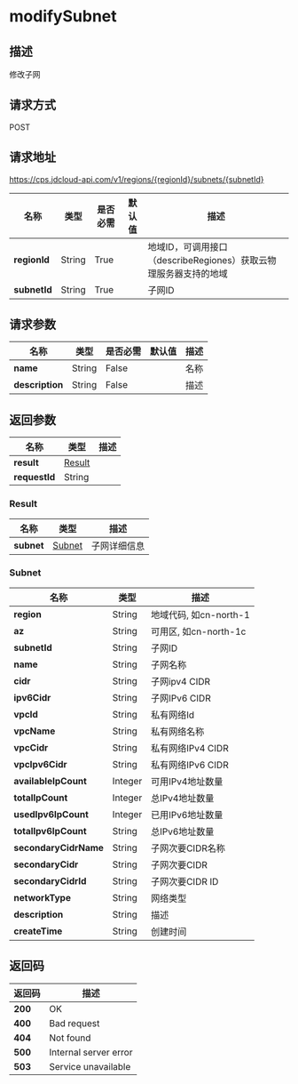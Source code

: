 # modifySubnet


## 描述
修改子网

## 请求方式
POST

## 请求地址
https://cps.jdcloud-api.com/v1/regions/{regionId}/subnets/{subnetId}

|名称|类型|是否必需|默认值|描述|
|---|---|---|---|---|
|**regionId**|String|True| |地域ID，可调用接口（describeRegiones）获取云物理服务器支持的地域|
|**subnetId**|String|True| |子网ID|

## 请求参数
|名称|类型|是否必需|默认值|描述|
|---|---|---|---|---|
|**name**|String|False| |名称|
|**description**|String|False| |描述|


## 返回参数
|名称|类型|描述|
|---|---|---|
|**result**|[Result](modifysubnet#result)| |
|**requestId**|String| |

### <div id="result">Result</div>
|名称|类型|描述|
|---|---|---|
|**subnet**|[Subnet](modifysubnet#subnet)|子网详细信息|
### <div id="subnet">Subnet</div>
|名称|类型|描述|
|---|---|---|
|**region**|String|地域代码, 如cn-north-1|
|**az**|String|可用区, 如cn-north-1c|
|**subnetId**|String|子网ID|
|**name**|String|子网名称|
|**cidr**|String|子网ipv4 CIDR|
|**ipv6Cidr**|String|子网IPv6 CIDR|
|**vpcId**|String|私有网络Id|
|**vpcName**|String|私有网络名称|
|**vpcCidr**|String|私有网络IPv4 CIDR|
|**vpcIpv6Cidr**|String|私有网络IPv6 CIDR|
|**availableIpCount**|Integer|可用IPv4地址数量|
|**totalIpCount**|Integer|总IPv4地址数量|
|**usedIpv6IpCount**|Integer|已用IPv6地址数量|
|**totalIpv6IpCount**|String|总IPv6地址数量|
|**secondaryCidrName**|String|子网次要CIDR名称|
|**secondaryCidr**|String|子网次要CIDR|
|**secondaryCidrId**|String|子网次要CIDR ID|
|**networkType**|String|网络类型|
|**description**|String|描述|
|**createTime**|String|创建时间|

## 返回码
|返回码|描述|
|---|---|
|**200**|OK|
|**400**|Bad request|
|**404**|Not found|
|**500**|Internal server error|
|**503**|Service unavailable|
